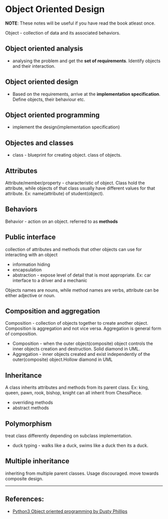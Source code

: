 # Object Oriented Design

**NOTE**: These notes will be useful if you have read the book atleast once.

Object - collection of data and its associated behaviors.

## Object oriented analysis
* analysing the problem and get the **set of requirements**. Identify objects and their interaction.

## Object oriented design
* Based on the requirements, arrive at the **implementation specification**. Define objects, their behaviour etc.

## Object oriented programming
* implement the design(implementation specification)

## Objectes and classes
* class - blueprint for creating object. class of objects.

## Attributes
Attribute/member/property - characteristic of object.
Class hold the attribute, while objects of that class usually have different values for that attribute. Ex: name(attribute) of student(object).

## Behaviors
Behavior - action on an object. referred to as **methods**

## Public interface
collection of attributes and methods that other objects can use for interacting with an object
* information hiding
* encapsulation 
* abstraction - expose level of detail that is most appropriate. Ex: car interface to a driver and a mechanic

Objects names are nouns, while method names are verbs, attribute can be either adjective or noun.


## Composition and aggregation

Composition - collection of objects together to create another object.
Composition is aggregation and not vice versa. Aggregation is general form of composition.

* Composition - when the outer object(composite) object controls the inner objects creation and destruction. Solid diamond in UML.
* Aggregation - inner objects created and exist independently of the outer(composite) object.Hollow diamond in UML

## Inheritance
A class inherits attributes and methods from its parent class. Ex: king, queen, pawn, rook, bishop, knight can all inherit from ChessPiece.
* overriding methods
* abstract methods

## Polymorphism
treat class differently depending on subclass implementation.
* duck typing - walks like a duck, swims like a duck then its a duck.

## Multiple inheritance
inheriting from multiple parent classes.
Usage discouraged. move towards composite design.

---

## References:
* [Python3 Object oriented programming by Dusty Phillips](https://www.amazon.in/dp/B005O9OFWQ/ref=dp-kindle-redirect?_encoding=UTF8&btkr=1)